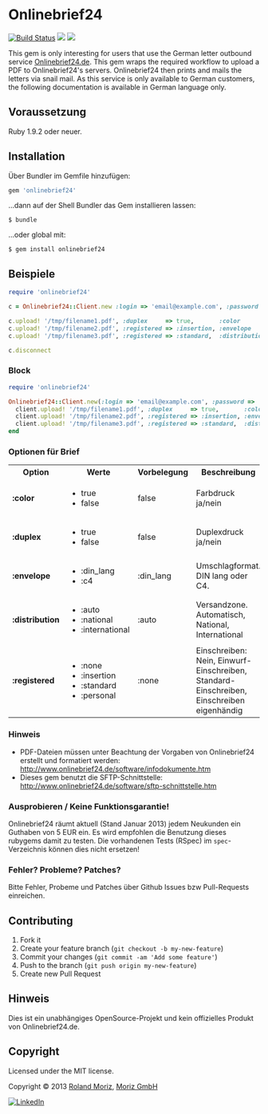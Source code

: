 # Onlinebrief24

[![Build Status](https://travis-ci.org/rmoriz/onlinebrief24.png)](https://travis-ci.org/rmoriz/onlinebrief24)
<a href="https://gemnasium.com/rmoriz/onlinebrief24"><img src="https://gemnasium.com/rmoriz/onlinebrief24.png"/></a>
<a href="https://codeclimate.com/github/rmoriz/onlinebrief24"><img src="https://codeclimate.com/github/rmoriz/onlinebrief24.png"/></a>

This gem is only interesting for users that use the German letter outbound service <a href="http://www.onlinebrief24.de/">Onlinebrief24.de</a>. This gem wraps the required workflow to upload a PDF to Onlinebrief24's servers. Onlinebrief24 then prints and mails the letters via snail mail. As this service is only available to German customers, the following documentation is available in German language only.

## Voraussetzung

Ruby 1.9.2 oder neuer.

## Installation

Über Bundler im Gemfile hinzufügen:

```ruby
gem 'onlinebrief24'
```

…dann auf der Shell Bundler das Gem installieren lassen:

```shell
$ bundle
```

…oder global mit:

```shell
$ gem install onlinebrief24
```

## Beispiele

```ruby
require 'onlinebrief24'

c = Onlinebrief24::Client.new :login => 'email@example.com', :password => '123456'

c.upload! '/tmp/filename1.pdf', :duplex     => true,       :color        => false
c.upload! '/tmp/filename2.pdf', :registered => :insertion, :envelope     => :c4
c.upload! '/tmp/filename3.pdf', :registered => :standard,  :distribution => :international

c.disconnect
```

### Block

```ruby
require 'onlinebrief24'

Onlinebrief24::Client.new(:login => 'email@example.com', :password => '123456') do |client|
  client.upload! '/tmp/filename1.pdf', :duplex     => true,       :color        => false
  client.upload! '/tmp/filename2.pdf', :registered => :insertion, :envelope     => :c4
  client.upload! '/tmp/filename3.pdf', :registered => :standard,  :distribution => :international
end
```

### Optionen für Brief

<table width="100%">
  <tr>
    <th>Option</th>
    <th>Werte</th>
    <th>Vorbelegung</th>
    <th>Beschreibung</th>
  </tr>
  <tr>
    <td>
      <strong>:color</strong>
    </td>
    <td>
      <ul>
        <li>true</li>
        <li>false</li>
      </ul>
    </td>
    <td>
      false
    </td>
    <td>
      Farbdruck ja/nein
    </td>
  </tr>
    
  <tr>
    <td>
      <strong>:duplex</strong>
    </td>
    <td>
      <ul>
        <li>true</li>
        <li>false</li>
      </ul>
    </td>
    <td>
      false
    </td>
    <td>
      Duplexdruck ja/nein
    </td>
  </tr>
  
  <tr>
    <td>
      <strong>:envelope</strong>
    </td>
    <td>
      <ul>
        <li>:din_lang</li>
        <li>:c4</li>
      </ul>
    </td>
    <td>
      :din_lang
    </td>
    <td>
      Umschlagformat. DIN lang oder C4.
    </td>
  </tr>

  <tr>
    <td>
      <strong>:distribution</strong>
    </td>
    <td>
      <ul>
        <li>:auto</li>
        <li>:national</li>
        <li>:international</li>
      </ul>
    </td>
    <td>
      :auto
    </td>
    <td>
      Versandzone. Automatisch, National, International
    </td>
  </tr>

  <tr>
    <td>
      <strong>:registered</strong>
    </td>
    <td>
      <ul>
        <li>:none</li>
        <li>:insertion</li>
        <li>:standard</li>
        <li>:personal</li>
      </ul>
    </td>
    <td>
      :none
    </td>
    <td>
      Einschreiben: Nein, Einwurf-Einschreiben, Standard-Einschreiben, Einschreiben eigenhändig
    </td>
  </tr>
  

</table>


### Hinweis

* PDF-Dateien müssen unter Beachtung der Vorgaben von Onlinebrief24 erstellt und formatiert werden:
  http://www.onlinebrief24.de/software/infodokumente.htm
* Dieses gem benutzt die SFTP-Schnittstelle:
  http://www.onlinebrief24.de/software/sftp-schnittstelle.htm

### Ausprobieren / Keine Funktionsgarantie!

Onlinebrief24 räumt aktuell (Stand Januar 2013) jedem Neukunden ein Guthaben von 5 EUR ein. Es wird empfohlen die Benutzung dieses rubygems damit zu testen. Die vorhandenen Tests (RSpec) im ```spec```-Verzeichnis können dies nicht ersetzen!


### Fehler? Probleme? Patches?

Bitte Fehler, Probeme und Patches über Github Issues bzw Pull-Requests einreichen.

## Contributing

1. Fork it
2. Create your feature branch (`git checkout -b my-new-feature`)
3. Commit your changes (`git commit -am 'Add some feature'`)
4. Push to the branch (`git push origin my-new-feature`)
5. Create new Pull Request

## Hinweis

Dies ist ein unabhängiges OpenSource-Projekt und kein offizielles Produkt von Onlinebrief24.de.

## Copyright

Licensed under the MIT license.

Copyright © 2013 [Roland Moriz](https://roland.io), [Moriz GmbH](https://moriz.de/)

[![LinkedIn](http://www.linkedin.com/img/webpromo/btn_viewmy_160x25.png)](http://www.linkedin.com/in/rmoriz)

